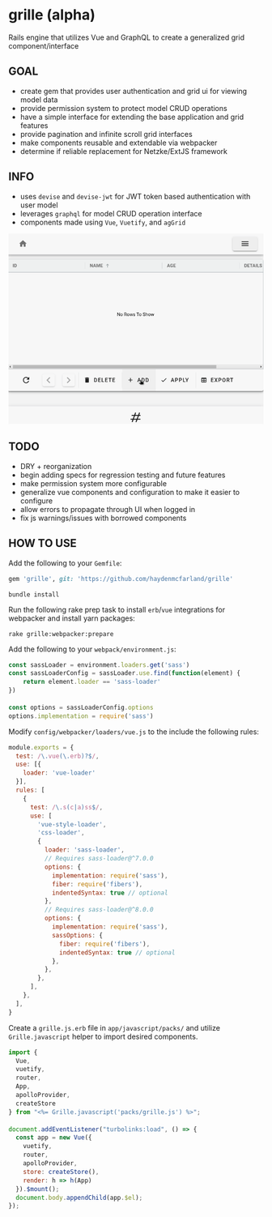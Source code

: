 # grille (alpha)

Rails engine that utilizes Vue and GraphQL to create a generalized grid component/interface

## GOAL

- create gem that provides user authentication and grid ui for viewing model data
- provide permission system to protect model CRUD operations
- have a simple interface for extending the base application and grid features
- provide pagination and infinite scroll grid interfaces
- make components reusable and extendable via webpacker
- determine if reliable replacement for Netzke/ExtJS framework

## INFO

- uses `devise` and `devise-jwt` for JWT token based authentication with user model
- leverages `graphql` for model CRUD operation interface
- components made using `Vue`, `Vuetify`, and `agGrid`

![example](https://github.com/haydenmcfarland/assets/blob/master/images/grille.gif?raw=true)

## TODO

- DRY + reorganization
- begin adding specs for regression testing and future features
- make permission system more configurable
- generalize vue components and configuration to make it easier to configure
- allow errors to propagate through UI when logged in
- fix js warnings/issues with borrowed components

## HOW TO USE

Add the following to your `Gemfile`:

``` ruby
gem 'grille', git: 'https://github.com/haydenmcfarland/grille'
```

```
bundle install
```

Run the following rake prep task to install `erb`/`vue` integrations for
webpacker and install yarn packages:

```
rake grille:webpacker:prepare
```
Add the following to your `webpack/environment.js`:

```javascript
const sassLoader = environment.loaders.get('sass')
const sassLoaderConfig = sassLoader.use.find(function(element) {
    return element.loader == 'sass-loader'
})

const options = sassLoaderConfig.options
options.implementation = require('sass')
```

Modify `config/webpacker/loaders/vue.js` to the include the following rules:

```javascript
module.exports = {
  test: /\.vue(\.erb)?$/,
  use: [{
    loader: 'vue-loader'
  }],
  rules: [
    {
      test: /\.s(c|a)ss$/,
      use: [
        'vue-style-loader',
        'css-loader',
        {
          loader: 'sass-loader',
          // Requires sass-loader@^7.0.0
          options: {
            implementation: require('sass'),
            fiber: require('fibers'),
            indentedSyntax: true // optional
          },
          // Requires sass-loader@^8.0.0
          options: {
            implementation: require('sass'),
            sassOptions: {
              fiber: require('fibers'),
              indentedSyntax: true // optional
            },
          },
        },
      ],
    },
  ],
}
```

Create a `grille.js.erb` file in `app/javascript/packs/` and utilize
`Grille.javascript` helper to import desired components.

```javascript
import {
  Vue,
  vuetify,
  router,
  App,
  apolloProvider,
  createStore
} from "<%= Grille.javascript('packs/grille.js') %>";

document.addEventListener("turbolinks:load", () => {
  const app = new Vue({
    vuetify,
    router,
    apolloProvider,
    store: createStore(),
    render: h => h(App)
  }).$mount();
  document.body.appendChild(app.$el);
});
```
